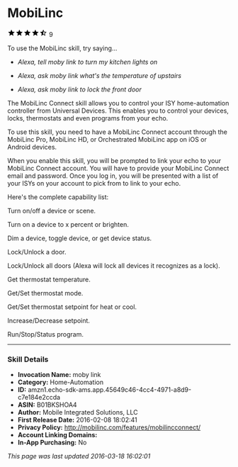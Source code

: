 # MobiLinc
![4.7 stars](../../../images/ic_star_black_18dp_1x.png)![4.7 stars](../../../images/ic_star_black_18dp_1x.png)![4.7 stars](../../../images/ic_star_black_18dp_1x.png)![4.7 stars](../../../images/ic_star_black_18dp_1x.png)![4.7 stars](../../../images/ic_star_half_black_18dp_1x.png) 9

To use the MobiLinc skill, try saying...

* *Alexa, tell moby link to turn my kitchen lights on*

* *Alexa, ask moby link what's the temperature of upstairs*

* *Alexa, ask moby link to lock the front door*

The MobiLinc Connect skill allows you to control your ISY home-automation controller from Universal Devices. This enables you to control your devices, locks, thermostats and even programs from your echo.

To use this skill, you need to have a MobiLinc Connect account through the MobiLinc Pro, MobiLinc HD, or Orchestrated MobiLinc app on iOS or Android devices.

When you enable this skill, you will be prompted to link your echo to your MobiLinc Connect account. You will have to provide your MobiLinc Connect email and password. Once you log in, you will be presented with a list of your ISYs on your account to pick from to link to your echo. 

Here's the complete capability list:

Turn on/off a device or scene.

Turn on a device to x percent or brighten.

Dim a device, toggle device, or get device status.

Lock/Unlock a door.

Lock/Unlock all doors (Alexa will lock all devices it recognizes as a lock).

Get thermostat temperature.

Get/Set thermostat mode.

Get/Set thermostat setpoint for heat or cool.

Increase/Decrease setpoint.

Run/Stop/Status program.

***

### Skill Details

* **Invocation Name:** moby link
* **Category:** Home-Automation
* **ID:** amzn1.echo-sdk-ams.app.45649c46-4cc4-4971-a8d9-c7e184e2ccda
* **ASIN:** B01BKSHOA4
* **Author:** Mobile Integrated Solutions, LLC
* **First Release Date:** 2016-02-08 18:02:41
* **Privacy Policy:** http://mobilinc.com/features/mobilincconnect/
* **Account Linking Domains:** 
* **In-App Purchasing:** No

*This page was last updated 2016-03-18 16:02:01*
